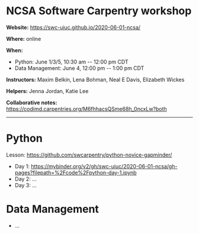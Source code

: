 # NCSA Software Carpentry workshop

**Website:** https://swc-uiuc.github.io/2020-06-01-ncsa/

**Where:** online

**When:** 
  - Python: June 1/3/5, 10:30 am -- 12:00 pm CDT
  - Data Management: June 4, 12:00 pm -- 1:00 pm CDT

**Instructors:** Maxim Belkin, Lena Bohman, Neal E Davis, Elizabeth Wickes

**Helpers:** Jenna Jordan, Katie Lee

**Collaborative notes:** https://codimd.carpentries.org/M6fhhacsQSme68h_0ncxLw?both

---

# Python
Lesson: https://github.com/swcarpentry/python-novice-gapminder/
 - Day 1: https://mybinder.org/v2/gh/swc-uiuc/2020-06-01-ncsa/gh-pages?filepath=%2Fcode%2Fpython-day-1.ipynb
 - Day 2: ...
 - Day 3: ...
# Data Management
 - ...

